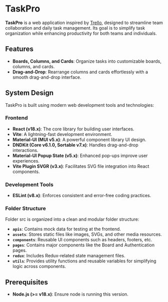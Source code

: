 # TaskPro

**TaskPro** is a web application inspired by [Trello](https://trello.com), designed to streamline team collaboration and daily task management. Its goal is to simplify task organization while enhancing productivity for both teams and individuals.

## Features

-   **Boards, Columns, and Cards**: Organize tasks into customizable boards, columns, and cards.
-   **Drag-and-Drop**: Rearrange columns and cards effortlessly with a smooth drag-and-drop interface.

## System Design

TaskPro is built using modern web development tools and technologies:

### **Frontend**

-   **React (v18.x)**: The core library for building user interfaces.
-   **Vite**: A lightning-fast development environment.
-   **Material-UI (MUI v5.x)**: A powerful component library UI design.
-   **DNDKit (Core v6.1.0, Sortable v7.x)**: Handles drag-and-drop interactions.
-   **Material-UI Popup State (v5.x)**: Enhanced pop-ups improve user experiences.
-   **Vite Plugin SVGR (v3.x)**: Facilitates SVG file integration into React components.

### **Development Tools**

-   **ESLint (v8.x)**: Enforces consistent and error-free coding practices.

### **Folder Structure**

Folder src is organized into a clean and modular folder structure:

-   **`apis`**: Contains mock data for testing at the frontend.
-   **`assets`**: Stores static files like images, SVGs, and other media resources.
-   **`components`**: Reusable UI components such as headers, footers, etc.
-   **`pages`**: Contains major components like the Board and Authentication pages.
-   **`redux`**: Includes Redux-related state management files.
-   **`utils`**: Provides utility functions and reusable variables for simplifying logic across components.

## Prerequisites

-   **Node.js (>= v18.x)**: Ensure node is running this version.
